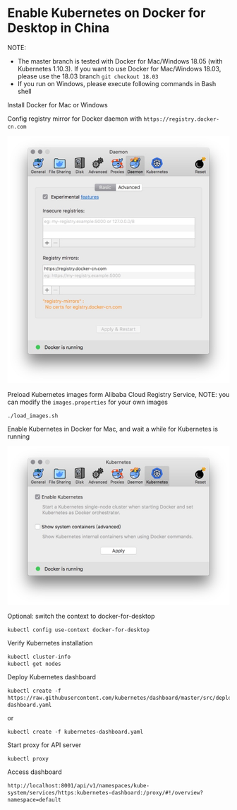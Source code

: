 # Enable Kubernetes on Docker for Desktop in China

NOTE: 

* The master branch is tested with Docker for Mac/Windows 18.05 (with Kubernetes 1.10.3). If you want to use Docker for Mac/Windows 18.03, please use the 18.03 branch ```git checkout 18.03```
* If you run on Windows, please execute following commands in Bash shell

Install Docker for Mac or Windows

Config registry mirror for Docker daemon with ```https://registry.docker-cn.com```

![mirror](./mirror.jpg)

Preload Kubernetes images form Alibaba Cloud Registry Service, NOTE: you can modify the ```images.properties``` for your own images

```
./load_images.sh
```

Enable Kubernetes in Docker for Mac, and wait a while for Kubernetes is running



![k8s](./k8s.jpg)

Optional: switch the context to docker-for-desktop

```
kubectl config use-context docker-for-desktop
```

Verify Kubernetes installation

```
kubectl cluster-info
kubectl get nodes
```

Deploy Kubernetes dashboard


```
kubectl create -f https://raw.githubusercontent.com/kubernetes/dashboard/master/src/deploy/recommended/kubernetes-dashboard.yaml
```

or

```
kubectl create -f kubernetes-dashboard.yaml
```

Start proxy for API server

```
kubectl proxy
```

Access dashboard

```
http://localhost:8001/api/v1/namespaces/kube-system/services/https:kubernetes-dashboard:/proxy/#!/overview?namespace=default
```

